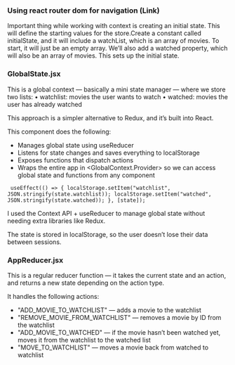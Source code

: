 ### Using react router dom for navigation (Link)

Important thing while working with context is creating an initial state. This will define the starting values for the store.Create a constant called initialState, and it will include a watchList, which is an array of movies. To start, it will just be an empty array. We’ll also add a watched property, which will also be an array of movies. This sets up the initial state.

### GlobalState.jsx

This is a global context — basically a mini state manager — where we store two lists:
	•	watchlist: movies the user wants to watch
	•	watched: movies the user has already watched

This approach is a simpler alternative to Redux, and it’s built into React.

This component does the following:
- Manages global state using useReducer
- Listens for state changes and saves everything to localStorage
- Exposes functions that dispatch actions
- Wraps the entire app in <GlobalContext.Provider> so we can access global state and functions from any component

`  useEffect(() => {
    localStorage.setItem("watchlist", JSON.stringify(state.watchlist));
    localStorage.setItem("watched", JSON.stringify(state.watched));
  }, [state]);
`

I used the Context API + useReducer to manage global state without needing extra libraries like Redux.

The state is stored in localStorage, so the user doesn’t lose their data between sessions.

### AppReducer.jsx

This is a regular reducer function — it takes the current state and an action, and returns a new state depending on the action type.

It handles the following actions:
- "ADD_MOVIE_TO_WATCHLIST" — adds a movie to the watchlist
- "REMOVE_MOVIE_FROM_WATCHLIST" — removes a movie by ID from the watchlist
- "ADD_MOVIE_TO_WATCHED" — if the movie hasn’t been watched yet, moves it from the watchlist to the watched list
- "MOVE_TO_WATCHLIST" — moves a movie back from watched to watchlist